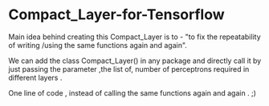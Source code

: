 # Compact_Layer-for-Tensorflow

Main idea behind creating this Compact_Layer is to - "to fix the repeatability of writing /using the same functions again and again".

We can add the class Compact_Layer() in any package and directly call it by just passing the parameter ,the list of, number of perceptrons required in different layers . 

One line of code  , instead of calling the same functions again and again . 
;)
